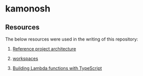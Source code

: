 # kamonosh

## Resources

The below resources were used in the writing of this repository:

1. [Reference project architecture](https://docs.aws.amazon.com/cdk/api/v2/docs/aws-cdk-lib.aws_lambda_nodejs-readme.html#reference-project-architecture)

2. [workspaces](https://docs.npmjs.com/cli/v10/using-npm/workspaces)

3. [Building Lambda functions with TypeScript](https://docs.aws.amazon.com/lambda/latest/dg/lambda-typescript.html)